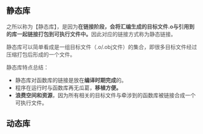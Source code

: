 ## 静态库
<font style="color:rgb(77, 77, 77);">之所以称为【静态库】，是因为</font>**<font style="color:rgb(77, 77, 77);">在链接阶段，会将汇编生成的目标文件.o与引用到的库一起链接打包到可执行文件中。</font>**<font style="color:rgb(77, 77, 77);">因此对应的链接方式称为静态链接。</font>

<font style="color:rgb(77, 77, 77);">静态库可以简单看成是一组目标文件（.o/.obj文件）的集合，即很多目标文件经过压缩打包后形成的一个文件。</font>

<font style="color:rgb(77, 77, 77);">静态库特点总结：</font>

+ <font style="color:rgba(0, 0, 0, 0.75);">静态库对函数库的链接是放在</font>**<font style="color:rgba(0, 0, 0, 0.75);">编译时期完成</font>**<font style="color:rgba(0, 0, 0, 0.75);">的。</font>
+ <font style="color:rgba(0, 0, 0, 0.75);">程序在运行时与函数库再无瓜葛，</font>**<font style="color:rgba(0, 0, 0, 0.75);">移植方便。</font>**
+ **<font style="color:rgba(0, 0, 0, 0.75);">浪费空间和资源</font>**<font style="color:rgba(0, 0, 0, 0.75);">，因为所有相关的目标文件与牵涉到的函数库被链接合成一个可执行文件。</font>

<font style="color:rgb(77, 77, 77);">  
</font>

## 动态库
